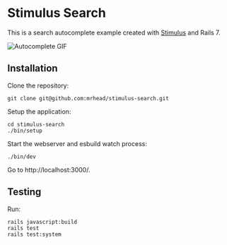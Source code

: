 # Stimulus Search

This is a search autocomplete example created with [Stimulus](https://stimulusjs.org/) and Rails 7.

![Autocomplete GIF](stimulus-search.gif)

## Installation

Clone the repository:

```
git clone git@github.com:mrhead/stimulus-search.git
```

Setup the application:

```
cd stimulus-search
./bin/setup
```

Start the webserver and esbuild watch process:

```
./bin/dev
```

Go to http://localhost:3000/.

## Testing

Run:

```
rails javascript:build
rails test
rails test:system
```
